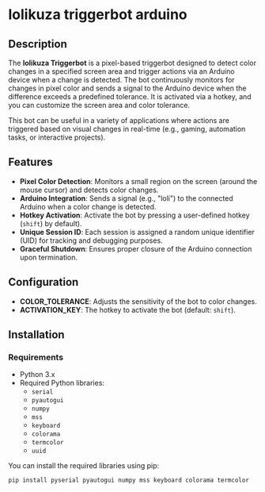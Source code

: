 # lolikuza triggerbot arduino

## Description

The **lolikuza Triggerbot** is a pixel-based triggerbot designed to detect color changes in a specified screen area and trigger actions via an Arduino device when a change is detected. The bot continuously monitors for changes in pixel color and sends a signal to the Arduino device when the difference exceeds a predefined tolerance. It is activated via a hotkey, and you can customize the screen area and color tolerance.

This bot can be useful in a variety of applications where actions are triggered based on visual changes in real-time (e.g., gaming, automation tasks, or interactive projects).

## Features

- **Pixel Color Detection**: Monitors a small region on the screen (around the mouse cursor) and detects color changes.
- **Arduino Integration**: Sends a signal (e.g., "loli") to the connected Arduino when a color change is detected.
- **Hotkey Activation**: Activate the bot by pressing a user-defined hotkey (`shift`) by default).
- **Unique Session ID**: Each session is assigned a random unique identifier (UID) for tracking and debugging purposes.
- **Graceful Shutdown**: Ensures proper closure of the Arduino connection upon termination.

## Configuration

- **COLOR_TOLERANCE**: Adjusts the sensitivity of the bot to color changes.
- **ACTIVATION_KEY**: The hotkey to activate the bot (default: `shift`).

## Installation

### Requirements

- Python 3.x
- Required Python libraries:
  - `serial`
  - `pyautogui`
  - `numpy`
  - `mss`
  - `keyboard`
  - `colorama`
  - `termcolor`
  - `uuid`

You can install the required libraries using pip:

```bash
pip install pyserial pyautogui numpy mss keyboard colorama termcolor
